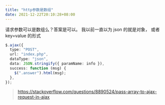 ```yaml
---
title: "http参数是数组"
date: 2021-12-22T20:10:28+08:00
---
```


请求参数可以是数组么？答案是可以。 我以前一直以为 json 的就是对象， 或者 key=value 的形式

```ts
$.ajax({
  type: "POST",
  url: "index.php",
  dataType: "json",
  data: JSON.stringify({ paramName: info }),
  success: function (msg) {
    $(".answer").html(msg);
  },
});
```

> https://stackoverflow.com/questions/8890524/pass-array-to-ajax-request-in-ajax
